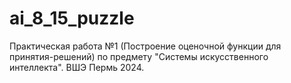 # ai_8_15_puzzle
Практическая работа №1 (Построение оценочной функции для принятия-решений) по предмету "Системы искусственного интеллекта". ВШЭ Пермь 2024.
